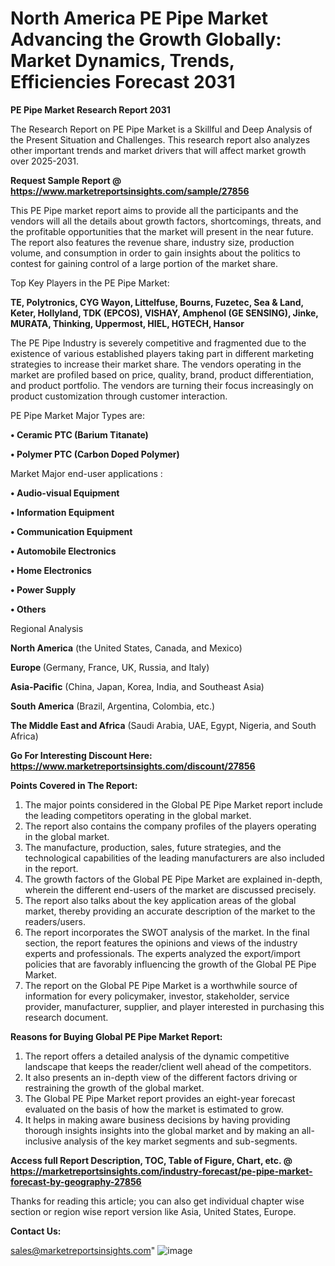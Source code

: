 # North America PE Pipe Market Advancing the Growth Globally: Market Dynamics, Trends, Efficiencies Forecast 2031

<strong>PE Pipe Market Research Report 2031</strong>

The Research Report on PE Pipe Market is a Skillful and Deep Analysis of the Present Situation and Challenges. This research report also analyzes other important trends and market drivers that will affect market growth over 2025-2031.

<strong>Request Sample Report @ <a href=https://www.marketreportsinsights.com/sample/27856>https://www.marketreportsinsights.com/sample/27856</a></strong>

This PE Pipe market report aims to provide all the participants and the vendors will all the details about growth factors, shortcomings, threats, and the profitable opportunities that the market will present in the near future. The report also features the revenue share, industry size, production volume, and consumption in order to gain insights about the politics to contest for gaining control of a large portion of the market share.

Top Key Players in the PE Pipe Market:

<strong>TE, Polytronics, CYG Wayon, Littelfuse, Bourns, Fuzetec, Sea & Land, Keter, Hollyland, TDK (EPCOS), VISHAY, Amphenol (GE SENSING), Jinke, MURATA, Thinking, Uppermost, HIEL, HGTECH, Hansor</strong>

The PE Pipe Industry is severely competitive and fragmented due to the existence of various established players taking part in different marketing strategies to increase their market share. The vendors operating in the market are profiled based on price, quality, brand, product differentiation, and product portfolio. The vendors are turning their focus increasingly on product customization through customer interaction.

PE Pipe Market Major Types are:

<strong>• Ceramic PTC (Barium Titanate)

• Polymer PTC (Carbon Doped Polymer)</strong>

Market Major end-user applications :

<strong>• Audio-visual Equipment

• Information Equipment

• Communication Equipment

• Automobile Electronics

• Home Electronics

• Power Supply

• Others</strong>

Regional Analysis

</u><strong><b>North America</b></strong> (the United States, Canada, and Mexico)

<strong><b>Europe </b></strong>(Germany, France, UK, Russia, and Italy)

<strong><b>Asia-Pacific</b></strong> (China, Japan, Korea, India, and Southeast Asia)

<strong><b>South America</b></strong> (Brazil, Argentina, Colombia, etc.)

<strong><b>The Middle East and Africa</b></strong> (Saudi Arabia, UAE, Egypt, Nigeria, and South Africa)

<strong>Go For Interesting Discount Here: <a href=https://www.marketreportsinsights.com/discount/27856>https://www.marketreportsinsights.com/discount/27856</a></strong>

<strong>Points Covered in The Report:</strong>
<ol>
  <li>The major points considered in the Global PE Pipe Market report include the leading competitors operating in the global market.</li>
  <li>The report also contains the company profiles of the players operating in the global market.</li>
  <li>The manufacture, production, sales, future strategies, and the technological capabilities of the leading manufacturers are also included in the report.</li>
  <li>The growth factors of the Global PE Pipe Market are explained in-depth, wherein the different end-users of the market are discussed precisely.</li>
  <li>The report also talks about the key application areas of the global market, thereby providing an accurate description of the market to the readers/users.</li>
  <li>The report incorporates the SWOT analysis of the market. In the final section, the report features the opinions and views of the industry experts and professionals. The experts analyzed the export/import policies that are favorably influencing the growth of the Global PE Pipe Market.</li>
  <li>The report on the Global PE Pipe Market is a worthwhile source of information for every policymaker, investor, stakeholder, service provider, manufacturer, supplier, and player interested in purchasing this research document.</li>
</ol>
<strong>Reasons for Buying Global PE Pipe Market Report:</strong>

<ol>
  <li>The report offers a detailed analysis of the dynamic competitive landscape that keeps the reader/client well ahead of the competitors.</li>
  <li>It also presents an in-depth view of the different factors driving or restraining the growth of the global market.</li>
  <li>The Global PE Pipe Market report provides an eight-year forecast evaluated on the basis of how the market is estimated to grow.</li>
  <li>It helps in making aware business decisions by having providing thorough insights insights into the global market and by making an all-inclusive analysis of the key market segments and sub-segments.</li>
</ol>
<strong>Access full Report Description, TOC, Table of Figure, Chart, etc. @ <a href=https://marketreportsinsights.com/industry-forecast/pe-pipe-market-forecast-by-geography-27856>https://marketreportsinsights.com/industry-forecast/pe-pipe-market-forecast-by-geography-27856</a></strong>


Thanks for reading this article; you can also get individual chapter wise section or region wise report version like Asia, United States, Europe.

<strong>Contact Us:</strong>

sales@marketreportsinsights.com"
![image](https://github.com/user-attachments/assets/656183aa-a29d-4663-9cb2-c5484c1d1e1e)
